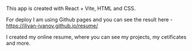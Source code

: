 This app is created with React + Vite, HTML and CSS. 

For deploy I am using Github pages and you can see the result here - https://iliyan-ivanov.github.io/resume/

I created my online resume, where you can see my projects, my cetificates and more.
